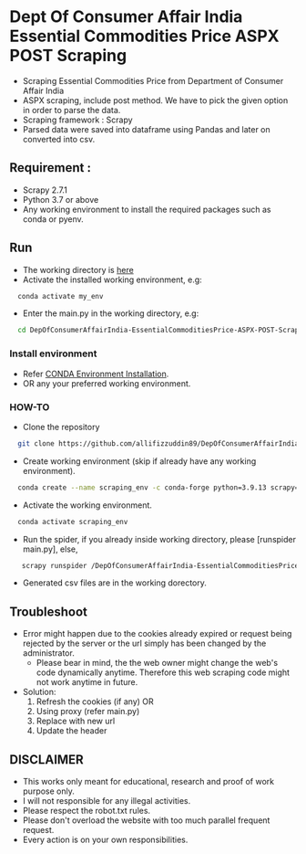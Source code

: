 # Dept Of Consumer Affair India Essential Commodities Price ASPX POST Scraping
- Scraping Essential Commodities Price from Department of Consumer Affair India
- ASPX scraping, include post method. We have to pick the given option in order to parse the data.
- Scraping framework : Scrapy
- Parsed data were saved into dataframe using Pandas and later on converted into csv.

## Requirement : 
- Scrapy 2.7.1
- Python 3.7 or above
- Any working environment to install the required packages such as conda or pyenv.

## Run
- The working directory is [here](https://github.com/allifizzuddin89/DepOfConsumerAffairIndia-EssentialCommoditiesPrice-ASPX-POST-Scraping/tree/main/commodities_price/commodities_price/spiders)
- Activate the installed working environment, e.g:
```bash  
  conda activate my_env 
```
- Enter the main.py in the working directory, e.g:
```bash  
  cd DepOfConsumerAffairIndia-EssentialCommoditiesPrice-ASPX-POST-Scraping/commodities_price/commodities_price/spiders
```

### Install environment
- Refer [CONDA Environment Installation](https://docs.anaconda.com/anaconda/install/).
- OR any your preferred working environment.
 
### HOW-TO
- Clone the repository
```bash  
  git clone https://github.com/allifizzuddin89/DepOfConsumerAffairIndia-EssentialCommoditiesPrice-ASPX-POST-Scraping.git.
  ```
- Create working environment (skip if already have any working environment).
```bash
  conda create --name scraping_env -c conda-forge python=3.9.13 scrapy=2.7.1
```
- Activate the working environment.
```bash
  conda activate scraping_env
```
- Run the spider, if you already inside working directory, please [runspider main.py], else,
 ```bash
    scrapy runspider /DepOfConsumerAffairIndia-EssentialCommoditiesPrice-ASPX-POST-Scraping/tree/main/commodities_price/commodities_price/spiders/main.py
 ```
- Generated csv files are in the working dorectory.

## Troubleshoot
- Error might happen due to the cookies already expired or request being rejected by the server or the url simply has been changed by the administrator.
  - Please bear in mind, the the web owner might change the web's code dynamically anytime. Therefore this web scraping code might not work anytime in future.
- Solution: 
  1. Refresh the cookies (if any) OR
  2. Using proxy (refer main.py)
  3. Replace with new url
  4. Update the header
  
## DISCLAIMER
- This works only meant for educational, research and proof of work purpose only. 
- I will not responsible for any illegal activities.
- Please respect the robot.txt rules.
- Please don't overload the website with too much parallel frequent request.
- Every action is on your own responsibilities.
